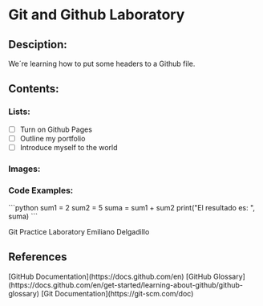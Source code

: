 # Git and Github Laboratory
<h2>Desciption:</h2>
We´re learning how to put some headers to a Github file.
<h2>Contents:</h2>
<h3>Lists:</h3>

- [ ] Turn on Github Pages
- [ ] Outline my portfolio
- [ ] Introduce myself to the world

<h3>Images:</h3>

<h3>Code Examples:</h3>
```python
sum1 = 2
sum2 = 5
suma = sum1 + sum2
print("El resultado es: ", suma)
```


Git Practice Laboratory
Emiliano Delgadillo 


  <h2> References</h2>
[GitHub Documentation](https://docs.github.com/en)
[GitHub Glossary](https://docs.github.com/en/get-started/learning-about-github/github-glossary)
[Git Documentation](https://git-scm.com/doc)

